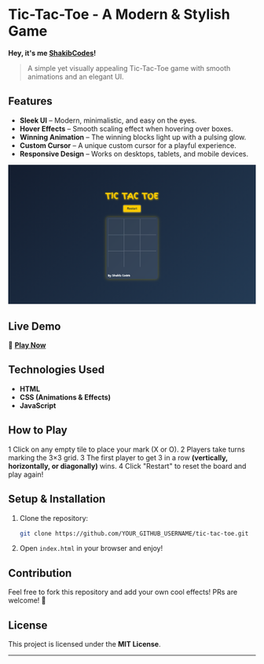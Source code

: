 #  Tic-Tac-Toe - A Modern & Stylish Game

**Hey, it's me [ShakibCodes](https://github.com/ShakibCodes)!** 

> A simple yet visually appealing Tic-Tac-Toe game with smooth animations and an elegant UI.

##  Features
- **Sleek UI** – Modern, minimalistic, and easy on the eyes.<br>
- **Hover Effects** – Smooth scaling effect when hovering over boxes.<br>
- **Winning Animation** – The winning blocks light up with a pulsing glow.<br>
- **Custom Cursor** – A unique custom cursor for a playful experience.<br>
- **Responsive Design** – Works on desktops, tablets, and mobile devices.

![Game Screenshot](image/tic-tac-toe.png)

##  Live Demo
🔗 **[Play Now](https://ShakibCodes.github.io/tic-tac-toe/)**

## Technologies Used
- **HTML**
- **CSS (Animations & Effects)**
- **JavaScript**

##  How to Play
1️ Click on any empty tile to place your mark (X or O).
2️ Players take turns marking the 3×3 grid.
3️ The first player to get 3 in a row **(vertically, horizontally, or diagonally)** wins.
4️ Click "Restart" to reset the board and play again!

##  Setup & Installation
1. Clone the repository:
   ```bash
   git clone https://github.com/YOUR_GITHUB_USERNAME/tic-tac-toe.git
   ```
2. Open `index.html` in your browser and enjoy!

##  Contribution
Feel free to fork this repository and add your own cool effects! PRs are welcome! 🚀

##  License
This project is licensed under the **MIT License**.

---  


